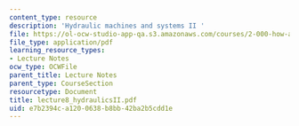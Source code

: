 ```yaml
---
content_type: resource
description: 'Hydraulic machines and systems II '
file: https://ol-ocw-studio-app-qa.s3.amazonaws.com/courses/2-000-how-and-why-machines-work-spring-2002/e7b2394ca1200638b8bb42ba2b5cdd1e_lecture8_hydraulicsII.pdf
file_type: application/pdf
learning_resource_types:
- Lecture Notes
ocw_type: OCWFile
parent_title: Lecture Notes
parent_type: CourseSection
resourcetype: Document
title: lecture8_hydraulicsII.pdf
uid: e7b2394c-a120-0638-b8bb-42ba2b5cdd1e
---
```

